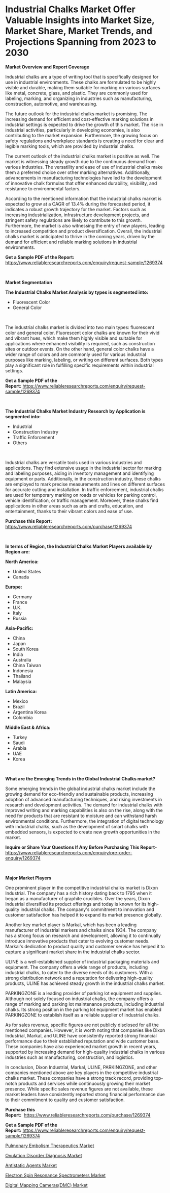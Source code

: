 <p><h1>Industrial Chalks Market Offer Valuable Insights into Market Size, Market Share, Market Trends, and Projections Spanning from 2023 to 2030</h1></p><p><strong>Market Overview and Report Coverage</strong></p>
<p><p>Industrial chalks are a type of writing tool that is specifically designed for use in industrial environments. These chalks are formulated to be highly visible and durable, making them suitable for marking on various surfaces like metal, concrete, glass, and plastic. They are commonly used for labeling, marking, and organizing in industries such as manufacturing, construction, automotive, and warehousing.</p><p>The future outlook for the industrial chalks market is promising. The increasing demand for efficient and cost-effective marking solutions in industrial settings is expected to drive the growth of this market. The rise in industrial activities, particularly in developing economies, is also contributing to the market expansion. Furthermore, the growing focus on safety regulations and workplace standards is creating a need for clear and legible marking tools, which are provided by industrial chalks.</p><p>The current outlook of the industrial chalks market is positive as well. The market is witnessing steady growth due to the continuous demand from various industries. The versatility and ease of use of industrial chalks make them a preferred choice over other marking alternatives. Additionally, advancements in manufacturing technologies have led to the development of innovative chalk formulas that offer enhanced durability, visibility, and resistance to environmental factors.</p><p>According to the mentioned information that the industrial chalks market is expected to grow at a CAGR of 13.4% during the forecasted period, it indicates a robust growth trajectory for the market. Factors such as increasing industrialization, infrastructure development projects, and stringent safety regulations are likely to contribute to this growth. Furthermore, the market is also witnessing the entry of new players, leading to increased competition and product diversification. Overall, the industrial chalks market is anticipated to thrive in the coming years, driven by the demand for efficient and reliable marking solutions in industrial environments.</p></p>
<p><strong>Get a Sample PDF of the Report:</strong> <a href="https://www.reliableresearchreports.com/enquiry/request-sample/1269374">https://www.reliableresearchreports.com/enquiry/request-sample/1269374</a></p>
<p>&nbsp;</p>
<p><strong>Market Segmentation</strong></p>
<p><strong>The Industrial Chalks Market Analysis by types is segmented into:</strong></p>
<p><ul><li>Fluorescent Color</li><li>General Color</li></ul></p>
<p>&nbsp;</p>
<p><p>The industrial chalks market is divided into two main types: fluorescent color and general color. Fluorescent color chalks are known for their vivid and vibrant hues, which make them highly visible and suitable for applications where enhanced visibility is required, such as construction sites or outdoor events. On the other hand, general color chalks have a wider range of colors and are commonly used for various industrial purposes like marking, labeling, or writing on different surfaces. Both types play a significant role in fulfilling specific requirements within industrial settings.</p></p>
<p><strong>Get a Sample PDF of the Report:</strong>&nbsp;<a href="https://www.reliableresearchreports.com/enquiry/request-sample/1269374">https://www.reliableresearchreports.com/enquiry/request-sample/1269374</a></p>
<p>&nbsp;</p>
<p><strong>The Industrial Chalks Market Industry Research by Application is segmented into:</strong></p>
<p><ul><li>Industrial</li><li>Construction Industry</li><li>Traffic Enforcement</li><li>Others</li></ul></p>
<p>&nbsp;</p>
<p><p>Industrial chalks are versatile tools used in various industries and applications. They find extensive usage in the industrial sector for marking and labeling purposes, aiding in inventory management and identifying equipment or parts. Additionally, in the construction industry, these chalks are employed to mark precise measurements and lines on different surfaces for accurate cutting and installation. In traffic enforcement, industrial chalks are used for temporary marking on roads or vehicles for parking control, vehicle identification, or traffic management. Moreover, these chalks find applications in other areas such as arts and crafts, education, and entertainment, thanks to their vibrant colors and ease of use.</p></p>
<p><strong>Purchase this Report:</strong>&nbsp; <a href="https://www.reliableresearchreports.com/purchase/1269374">https://www.reliableresearchreports.com/purchase/1269374</a></p>
<p>&nbsp;</p>
<p><strong>In terms of Region, the Industrial Chalks Market Players available by Region are:</strong></p>
<p>
    <p> <strong> North America: </strong>
        <ul>
            <li>United States</li>
            <li>Canada</li>
        </ul>
        </p> 
    <p> <strong> Europe: </strong>
        <ul>
            <li>Germany</li>
            <li>France</li>
            <li>U.K.</li>
            <li>Italy</li>
            <li>Russia</li>
        </ul>
        </p> 
    <p> <strong> Asia-Pacific: </strong>
        <ul>
            <li>China</li>
            <li>Japan</li>
            <li>South Korea</li>
            <li>India</li>
            <li>Australia</li>
            <li>China Taiwan</li>
            <li>Indonesia</li>
            <li>Thailand</li>
            <li>Malaysia</li>
        </ul>
        </p> 
    <p> <strong> Latin America: </strong>
        <ul>
            <li>Mexico</li>
            <li>Brazil</li>
            <li>Argentina Korea</li>
            <li>Colombia</li>
        </ul>
        </p> 
    <p> <strong> Middle East & Africa: </strong>
        <ul>
            <li>Turkey</li>
            <li>Saudi</li>
            <li>Arabia</li>
            <li>UAE</li>
            <li>Korea</li>
        </ul>
    </p>
    </p>
<p>&nbsp;</p>
<p><strong>What are the Emerging Trends in the Global Industrial Chalks market?</strong></p>
<p><p>Some emerging trends in the global industrial chalks market include the growing demand for eco-friendly and sustainable products, increasing adoption of advanced manufacturing techniques, and rising investments in research and development activities. The demand for industrial chalks with improved writing and marking capabilities is also on the rise, along with the need for products that are resistant to moisture and can withstand harsh environmental conditions. Furthermore, the integration of digital technology with industrial chalks, such as the development of smart chalks with embedded sensors, is expected to create new growth opportunities in the market.</p></p>
<p><strong>Inquire or Share Your Questions If Any Before Purchasing This Report</strong>- <a href="https://www.reliableresearchreports.com/enquiry/pre-order-enquiry/1269374">https://www.reliableresearchreports.com/enquiry/pre-order-enquiry/1269374</a></p>
<p>&nbsp;</p>
<p><strong>Major Market Players</strong></p>
<p><p>One prominent player in the competitive industrial chalks market is Dixon Industrial. The company has a rich history dating back to 1795 when it began as a manufacturer of graphite crucibles. Over the years, Dixon Industrial diversified its product offerings and today is known for its high-quality industrial chalks. The company's commitment to innovation and customer satisfaction has helped it to expand its market presence globally.</p><p>Another key market player is Markal, which has been a leading manufacturer of industrial markers and chalks since 1934. The company has a strong focus on research and development, allowing it to continually introduce innovative products that cater to evolving customer needs. Markal's dedication to product quality and customer service has helped it to capture a significant market share in the industrial chalks sector.</p><p>ULINE is a well-established supplier of industrial packaging materials and equipment. The company offers a wide range of products, including industrial chalks, to cater to the diverse needs of its customers. With a strong distribution network and a reputation for delivering high-quality products, ULINE has achieved steady growth in the industrial chalks market.</p><p>PARKINGZONE is a leading provider of parking lot equipment and supplies. Although not solely focused on industrial chalks, the company offers a range of marking and parking lot maintenance products, including industrial chalks. Its strong position in the parking lot equipment market has enabled PARKINGZONE to establish itself as a reliable supplier of industrial chalks.</p><p>As for sales revenue, specific figures are not publicly disclosed for all the mentioned companies. However, it is worth noting that companies like Dixon Industrial, Markal, and ULINE have consistently reported strong financial performance due to their established reputation and wide customer base. These companies have also experienced market growth in recent years, supported by increasing demand for high-quality industrial chalks in various industries such as manufacturing, construction, and logistics.</p><p>In conclusion, Dixon Industrial, Markal, ULINE, PARKINGZONE, and other companies mentioned above are key players in the competitive industrial chalks market. These companies have a strong track record, providing top-notch products and services while continuously growing their market presence. While specific sales revenue figures are not available, these market leaders have consistently reported strong financial performance due to their commitment to quality and customer satisfaction.</p></p>
<p><strong>Purchase this Report:</strong>&nbsp;&nbsp;<a href="https://www.reliableresearchreports.com/purchase/1269374">https://www.reliableresearchreports.com/purchase/1269374</a></p>
<p></p>
<p><strong>Get a Sample PDF of the Report:</strong>&nbsp;<a href="https://www.reliableresearchreports.com/enquiry/request-sample/1269374">https://www.reliableresearchreports.com/enquiry/request-sample/1269374</a></p>
<p><p><a href="https://github.com/castoriffic/Market-Research-Report-List-1/blob/main/pulmonary-embolism-therapeutics-market.md">Pulmonary Embolism Therapeutics Market</a></p><p><a href="https://github.com/mabutironaldo/Market-Research-Report-List-1/blob/main/ovulation-disorder-diagnosis-market.md">Ovulation Disorder Diagnosis Market</a></p><p><a href="https://medium.com/@barttrantow2023/antistatic-agents-market-size-growth-forecast-2023-2030-1717422706e4">Antistatic Agents Market</a></p><p><a href="https://www.linkedin.com/pulse/electron-spin-resonance-spectrometers-market-share-amp-new-p6qee/">Electron Spin Resonance Spectrometers Market</a></p><p><a href="https://www.linkedin.com/pulse/digital-mapping-camerasdmc-market-research-report-unlocks-k776e/">Digital Mapping Cameras(DMC) Market</a></p></p>